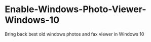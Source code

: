 # Enable-Windows-Photo-Viewer-Windows-10
Bring back best old windows photos and fax viewer in Windows 10
